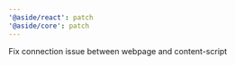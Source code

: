 ```yaml
---
'@aside/react': patch
'@aside/core': patch
---
```


Fix connection issue between webpage and content-script
